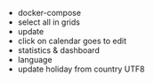 - docker-compose
- select all in grids
- update
- click on calendar goes to edit
- statistics & dashboard
- language
- update holiday from country UTF8